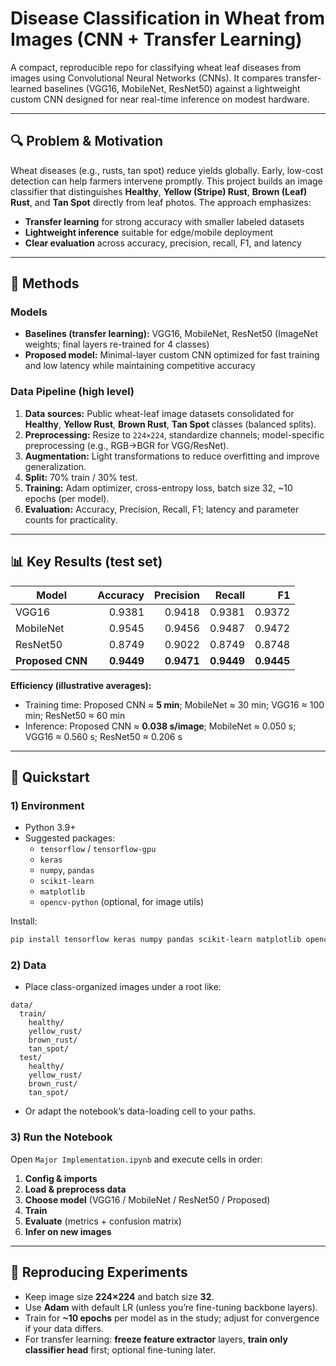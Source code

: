 # Disease Classification in Wheat from Images (CNN + Transfer Learning)

A compact, reproducible repo for classifying wheat leaf diseases from images using Convolutional Neural Networks (CNNs). It compares transfer-learned baselines (VGG16, MobileNet, ResNet50) against a lightweight custom CNN designed for near real-time inference on modest hardware.

---

## 🔍 Problem & Motivation
Wheat diseases (e.g., rusts, tan spot) reduce yields globally. Early, low-cost detection can help farmers intervene promptly. This project builds an image classifier that distinguishes **Healthy**, **Yellow (Stripe) Rust**, **Brown (Leaf) Rust**, and **Tan Spot** directly from leaf photos. The approach emphasizes:
- **Transfer learning** for strong accuracy with smaller labeled datasets  
- **Lightweight inference** suitable for edge/mobile deployment  
- **Clear evaluation** across accuracy, precision, recall, F1, and latency

---
## 🧠 Methods

### Models
- **Baselines (transfer learning):** VGG16, MobileNet, ResNet50 (ImageNet weights; final layers re-trained for 4 classes)
- **Proposed model:** Minimal-layer custom CNN optimized for fast training and low latency while maintaining competitive accuracy

### Data Pipeline (high level)
1. **Data sources:** Public wheat-leaf image datasets consolidated for **Healthy**, **Yellow Rust**, **Brown Rust**, **Tan Spot** classes (balanced splits).  
2. **Preprocessing:** Resize to `224×224`, standardize channels; model-specific preprocessing (e.g., RGB→BGR for VGG/ResNet).  
3. **Augmentation:** Light transformations to reduce overfitting and improve generalization.  
4. **Split:** 70% train / 30% test.  
5. **Training:** Adam optimizer, cross-entropy loss, batch size 32, ~10 epochs (per model).  
6. **Evaluation:** Accuracy, Precision, Recall, F1; latency and parameter counts for practicality.

---

## 📊 Key Results (test set)

| Model     | Accuracy | Precision | Recall | F1   |
|-----------|---------:|----------:|-------:|-----:|
| VGG16     | 0.9381   | 0.9418    | 0.9381 | 0.9372 |
| MobileNet | 0.9545   | 0.9456    | 0.9487 | 0.9472 |
| ResNet50  | 0.8749   | 0.9022    | 0.8749 | 0.8748 |
| **Proposed CNN** | **0.9449** | **0.9471** | **0.9449** | **0.9445** |

**Efficiency (illustrative averages):**
- Training time: Proposed CNN ≈ **5 min**; MobileNet ≈ 30 min; VGG16 ≈ 100 min; ResNet50 ≈ 60 min  
- Inference: Proposed CNN ≈ **0.038 s/image**; MobileNet ≈ 0.050 s; VGG16 ≈ 0.560 s; ResNet50 ≈ 0.206 s

---

## 🚀 Quickstart

### 1) Environment
- Python 3.9+  
- Suggested packages:
  - `tensorflow` / `tensorflow-gpu`
  - `keras`
  - `numpy`, `pandas`
  - `scikit-learn`
  - `matplotlib`
  - `opencv-python` (optional, for image utils)

Install:
```bash
pip install tensorflow keras numpy pandas scikit-learn matplotlib opencv-python
```

### 2) Data
- Place class-organized images under a root like:
```
data/
  train/
    healthy/
    yellow_rust/
    brown_rust/
    tan_spot/
  test/
    healthy/
    yellow_rust/
    brown_rust/
    tan_spot/
```
- Or adapt the notebook’s data-loading cell to your paths.  

### 3) Run the Notebook
Open `Major Implementation.ipynb` and execute cells in order:
1. **Config & imports**
2. **Load & preprocess data**
3. **Choose model** (VGG16 / MobileNet / ResNet50 / Proposed)
4. **Train**
5. **Evaluate** (metrics + confusion matrix)
6. **Infer on new images**

---

## 🧪 Reproducing Experiments

- Keep image size **224×224** and batch size **32**.  
- Use **Adam** with default LR (unless you’re fine-tuning backbone layers).  
- Train for **~10 epochs** per model as in the study; adjust for convergence if your data differs.  
- For transfer learning: **freeze feature extractor** layers, **train only classifier head** first; optional fine-tuning later.

